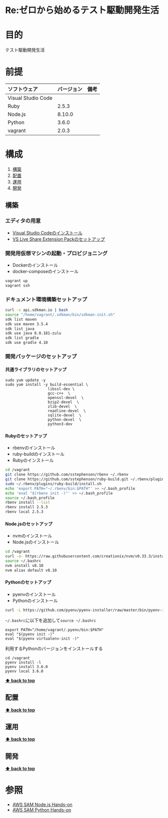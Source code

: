 # Re:ゼロから始めるテスト駆動開発生活

# 目的 #
テスト駆動開発生活

# 前提 #
| ソフトウェア   | バージョン   | 備考        |
|:---------------|:-------------|:------------|
| Visual Studio Code         |  |             |
| Ruby           |2.5.3    |             |
| Node.js        |8.10.0    |             |
| Python         |3.6.0  |             |
| vagrant        |2.0.3  |             |


# 構成 #
1. [構築](#構築 )
1. [配置](#配置 )
1. [運用](#運用 )
1. [開発](#開発 )

## 構築
### エディタの用意
+ [Visual Studio Codeのインストール](https://code.visualstudio.com/)
+ [VS Live Share Extension Packのセットアップ](https://marketplace.visualstudio.com/items?itemName=MS-vsliveshare.vsliveshare-pack)

### 開発用仮想マシンの起動・プロビジョニング
+ Dockerのインストール
+ docker-composeのインストール
```bash
vagrant up
vagrant ssh
```

### ドキュメント環境構築セットアップ
```bash
curl -s api.sdkman.io | bash
source "/home/vagrant/.sdkman/bin/sdkman-init.sh"
sdk list maven
sdk use maven 3.5.4
sdk list java
sdk use java 8.0.181-zulu
sdk list gradle
sdk use gradle 4.10
```

### 開発パッケージのセットアップ
#### 共通ライブラリのセットアップ
```
sudo yum update -y
sudo yum install -y build-essential \
                   libssl-dev \
                   gcc-c++  \
                   openssl-devel  \
                   bzip2-devel  \
                   zlib-devel  \
                   readline-devel  \
                   sqlite-devel  \
                   python-devel  \
                   python3-dev
```

#### Rubyのセットアップ
+ rbenvのインストール
+ ruby-buildのインストール
+ Rubyのインストール

```bash
cd /vagrant
git clone https://github.com/sstephenson/rbenv ~/.rbenv
git clone https://github.com/sstephenson/ruby-build.git ~/.rbenv/plugins/ruby-build
sudo ~/.rbenv/plugins/ruby-build/install.sh
echo 'export PATH="~/.rbenv/bin:$PATH"' >> ~/.bash_profile
echo 'eval "$(rbenv init -)"' >> ~/.bash_profile
source ~/.bash_profile 
rbenv install --list
rbenv install 2.5.3
rbenv local 2.5.3
```

#### Node.jsのセットアップ
+ nvmのインストール
+ Node.jsのインストール

```bash
cd /vagrant
curl -o- https://raw.githubusercontent.com/creationix/nvm/v0.33.3/install.sh | bash
source ~/.bashrc 
nvm install v8.10
nvm alias default v8.10
```

#### Pythonのセットアップ
+ pyenvのインストール
+ Pythonのインストール

```bash
curl -L https://github.com/pyenv/pyenv-installer/raw/master/bin/pyenv-installer | bash 
```

`~/.bashrc`に以下を追加して`source ~/.bashrc`
```
export PATH="/home/vagrant/.pyenv/bin:$PATH"
eval "$(pyenv init -)"
eval "$(pyenv virtualenv-init -)"
```

利用するPythonのバージョンをインストールする
```
cd /vagrant
pyenv install -l
pyenv install 3.6.0
pyenv local 3.6.0
```

**[⬆ back to top](#構成)**

## 配置
**[⬆ back to top](#構成)**

## 運用
**[⬆ back to top](#構成)**

## 開発
**[⬆ back to top](#構成)**

# 参照 #
+ [AWS SAM Node.js Hands-on](https://github.com/hiroshima-arc/aws_sam_nodejs_hands-on)
+ [AWS SAM Python Hands-on](https://github.com/hiroshima-arc/aws_sam_python_hands-on)
